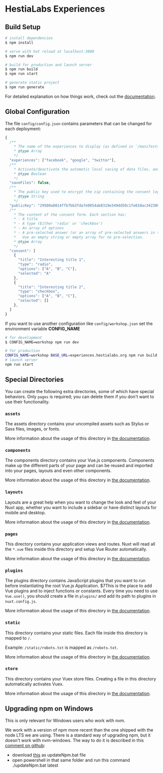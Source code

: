 # HestiaLabs Experiences

## Build Setup

```bash
# install dependencies
$ npm install

# serve with hot reload at localhost:3000
$ npm run dev

# build for production and launch server
$ npm run build
$ npm run start

# generate static project
$ npm run generate
```

For detailed explanation on how things work, check out the [documentation](https://nuxtjs.org).

## Global Configuration

The file `config/config.json` contains parameters that can be changed for each deployment:

```js
{
  /**
    * The name of the experiences to display (as defined in `/manifests/experiences/`).
    * @type Array
    */
  "experiences": ["facebook", "google", "twitter"],
  /**
    * Activate/deactivate the automatic local saving of data files, and show/hide the "cache" buttons.
    * @type Boolean
    */
  "saveFiles": false,
  /**
    * The public key used to encrypt the zip containing the consent log and results.
    * @type String
    */
  "publicKey": "29500a8814ffbfbb3fda7e9854ab8319e349dd50c1fe018ac342300d52f47626",
  /**
    * The content of the consent form. Each section has:
    * - A title
    * - A type (Either 'radio' or 'checkbox')
    * - An array of options
    * - A pre-selected answer (or an array of pre-selected answers in the case of checkboxes).
    *   Use an empty string or empty array for no pre-selection.
    * @type Array
    */
  "consent": [
    {
      "title": "Interesting title 1",
      "type": "radio",
      "options": ["A", "B", "C"],
      "selected": "A"
    },
    {
      "title": "Interesting title 2",
      "type": "checkbox",
      "options": ["A", "B", "C"],
      "selected": []
    },
  ]
}
```

If you want to use another configuration like `config/workshop.json` set the environment variable **CONFIG_NAME**

```bash
# for development
$ CONFIG_NAME=workshop npm run dev
```

```bash
# for production
CONFIG_NAME=workshop BASE_URL=experiences.hestialabs.org npm run build
# launch server
npm run start
```

## Special Directories

You can create the following extra directories, some of which have special behaviors. Only `pages` is required; you can delete them if you don't want to use their functionality.

### `assets`

The assets directory contains your uncompiled assets such as Stylus or Sass files, images, or fonts.

More information about the usage of this directory in [the documentation](https://nuxtjs.org/docs/2.x/directory-structure/assets).

### `components`

The components directory contains your Vue.js components. Components make up the different parts of your page and can be reused and imported into your pages, layouts and even other components.

More information about the usage of this directory in [the documentation](https://nuxtjs.org/docs/2.x/directory-structure/components).

### `layouts`

Layouts are a great help when you want to change the look and feel of your Nuxt app, whether you want to include a sidebar or have distinct layouts for mobile and desktop.

More information about the usage of this directory in [the documentation](https://nuxtjs.org/docs/2.x/directory-structure/layouts).

### `pages`

This directory contains your application views and routes. Nuxt will read all the `*.vue` files inside this directory and setup Vue Router automatically.

More information about the usage of this directory in [the documentation](https://nuxtjs.org/docs/2.x/get-started/routing).

### `plugins`

The plugins directory contains JavaScript plugins that you want to run before instantiating the root Vue.js Application. $7This is the place to add Vue plugins and to inject functions or constants. Every time you need to use `Vue.use()`, you should create a file in `plugins/` and add its path to plugins in `nuxt.config.js`.

More information about the usage of this directory in [the documentation](https://nuxtjs.org/docs/2.x/directory-structure/plugins).

### `static`

This directory contains your static files. Each file inside this directory is mapped to `/`.

Example: `/static/robots.txt` is mapped as `/robots.txt`.

More information about the usage of this directory in [the documentation](https://nuxtjs.org/docs/2.x/directory-structure/static).

### `store`

This directory contains your Vuex store files. Creating a file in this directory automatically activates Vuex.

More information about the usage of this directory in [the documentation](https://nuxtjs.org/docs/2.x/directory-structure/store).

## Upgrading npm on Windows

This is only relevant for Windows users who work with nvm.

We work with a version of npm more recent than the one shipped with the node LTS we are using. There is a standard way of upgrading npm, but it doesn't work with nvm-windows. The way to do it is described in this [comment on github](https://github.com/coreybutler/nvm-windows/issues/300#issuecomment-798776683):

- download [this](https://gist.github.com/nokidding/aafaf90adc80cbce54b676340817bb13) as updateNpm.bat file
- open powershell in that same folder and run this command ./updateNpm.bat latest
